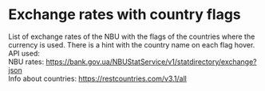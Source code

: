 # Exchange rates with country flags

List of exchange rates of the NBU with the flags of the countries where the currency is used. There is a hint with the country name on each flag hover.
<br> API used:
<br> NBU rates: https://bank.gov.ua/NBUStatService/v1/statdirectory/exchange?json
<br> Info about countries: https://restcountries.com/v3.1/all

 
